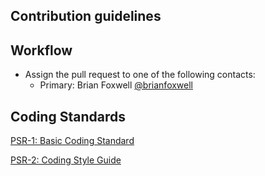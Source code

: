 ## Contribution guidelines ##

## Workflow ##
* Assign the pull request to one of the following contacts:
	* Primary: Brian Foxwell [@brianfoxwell](https://github.com/brianfoxwell)

## Coding Standards ##
[PSR-1: Basic Coding Standard](https://github.com/php-fig/fig-standards/blob/master/accepted/PSR-1-basic-coding-standard.md)

[PSR-2: Coding Style Guide](https://github.com/php-fig/fig-standards/blob/master/accepted/PSR-2-coding-style-guide.md)
